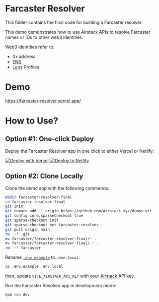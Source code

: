 # Farcaster Resolver

This folder contains the final code for building a Farcaster resolver.

This demo demonstrates how to use Airstack APIs to resolve Farcaster names or IDs to other web3 identities.

Web3 identities refer to:
- 0x address
- [ENS](https://ens.domains/)
- [Lens](https://www.lens.xyz/) Profiles

# Demo

https://farcaster-resolver.vercel.app/

# How to Use?

## Option #1: One-click Deploy

Deploy the Farcaster Resolver app in one click to either Vercel or Netlify:

[![Deploy with Vercel](https://vercel.com/button)](https://vercel.com/new/clone?repository-url=https://github.com/Airstack-xyz/demos/tree/main/farcaster/farcaster-resolver-final&project-name=farcaster-resolver-final&repository-name=farcaster-resolver-final&env=VITE_AIRSTACK_API_KEY)
[![Deploy to Netlify](https://www.netlify.com/img/deploy/button.svg)](https://app.netlify.com/start/deploy?repository=https://github.com/Airstack-xyz/demos&base=farcaster/farcaster-resolver-final#VITE_AIRSTACK_API_KEY=xxx)

## Option #2: Clone Locally

Clone the demo app with the following commands:

```sh
mkdir farcaster-resolver-final
cd farcaster-resolver-final
git init
git remote add -f origin https://github.com/Airstack-xyz/demos.git
git config core.sparseCheckout true
git sparse-checkout init
git sparse-checkout set farcaster-resolver
git pull origin main
rm -rf .git
mv farcaster/farcaster-resolver-final/* .
mv farcaster/farcaster-resolver-final/.* .
rm -rf farcaster
```

Rename [`.env.example`](.env.example) to `.env.local`:

```bash
cp .env.example .env.local
```

then, update `VITE_AIRSTACK_API_KEY` with your [Airstack](https://app.airstack.xyz/profile-settings/api-keys) API key.

Run the Farcaster Resolver app in development mode:

```bash
npm run dev
```
